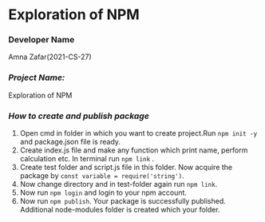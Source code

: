 # Exploration of NPM

### Developer Name

Amna Zafar(2021-CS-27)

### ***Project Name:***

Exploration of NPM 

### *How to create and publish package*

1. Open cmd in folder in which you want to create project.Run `npm init -y` and package.json file is ready. 
2. Create index.js file and make any function which print name, perform calculation etc. In terminal run `npm link` .
3. Create test folder and script.js file in this folder. Now acquire the package by `const variable = require('string')`.
4. Now change directory and in test-folder again run `npm link`.
5. Now run `npm login` and login to your npm account.
6. Now run `npm publish`. Your package is successfully published. Additional node-modules folder is created which your folder.
